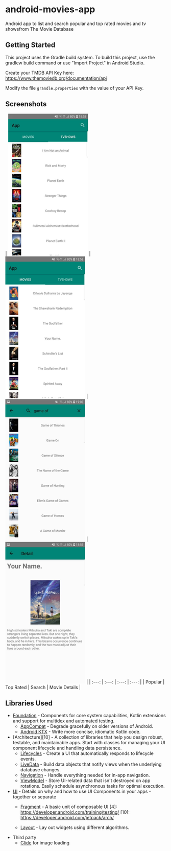 # android-movies-app
Android app to list and search popular and top rated movies and tv showsfrom The Movie Database

## Getting Started

This project uses the Gradle build system. To build this project, use the gradlew build command or use "Import Project" in Android Studio.

Create your TMDB API Key here: https://www.themoviedb.org/documentation/api

Modify the file `grandle.properties` with the value of your API Key.

Screenshots
-----------

| 
<img width="250" height="444" src="screenshots/44866117_533216567144278_6790503660464898048_n.jpg"> |
<img width="250" height="444" src="screenshots/44868738_1919546688128472_1686047651801333760_n.jpg"> | 
<img width="250" height="444" src="screenshots/44878510_113462572898084_1218218132926103552_n.jpg"> | 
<img width="250" height="444" src="screenshots/44882451_342626786505278_5814282135527227392_n.jpg"> |
| :---: | :---: | :---: | :---: |
| Popular | Top Rated | Search | Movie Details |



Libraries Used
--------------
* [Foundation][0] - Components for core system capabilities, Kotlin extensions and support for
  multidex and automated testing.
  * [AppCompat][1] - Degrade gracefully on older versions of Android.
  * [Android KTX][2] - Write more concise, idiomatic Kotlin code.
* [Architecture][10] - A collection of libraries that help you design robust, testable, and
  maintainable apps. Start with classes for managing your UI component lifecycle and handling data
  persistence.
  * [Lifecycles][12] - Create a UI that automatically responds to lifecycle events.
  * [LiveData][13] - Build data objects that notify views when the underlying database changes.
  * [Navigation][14] - Handle everything needed for in-app navigation.
  * [ViewModel][17] - Store UI-related data that isn't destroyed on app rotations. Easily schedule
     asynchronous tasks for optimal execution.
* [UI][30] - Details on why and how to use UI Components in your apps - together or separate
  * [Fragment][34] - A basic unit of composable UI.[4]: https://developer.android.com/training/testing/
[10]: https://developer.android.com/jetpack/arch/

  * [Layout][35] - Lay out widgets using different algorithms.
* Third party
  * [Glide][90] for image loading

[0]: https://developer.android.com/jetpack/foundation/
[1]: https://developer.android.com/topic/libraries/support-library/packages#v7-appcompat
[2]: https://developer.android.com/kotlin/ktx
[12]: https://developer.android.com/topic/libraries/architecture/lifecycle
[13]: https://developer.android.com/topic/libraries/architecture/livedata
[14]: https://developer.android.com/topic/libraries/architecture/navigation/
[16]: https://developer.android.com/topic/libraries/architecture/room
[17]: https://developer.android.com/topic/libraries/architecture/viewmodel
[18]: https://developer.android.com/topic/libraries/architecture/workmanager
[30]: https://developer.android.com/jetpack/ui/
[31]: https://developer.android.com/training/animation/
[34]: https://developer.android.com/guide/components/fragments
[35]: https://developer.android.com/guide/topics/ui/declaring-layout
[90]: https://bumptech.github.io/glide/
